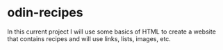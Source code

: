 # odin-recipes
In this current project I will use some basics of HTML to create a website that contains recipes
and will use links, lists, images, etc.